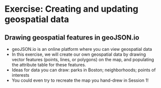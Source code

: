 # Exercise: Creating and updating geospatial data

## Drawing geospatial features in geoJSON.io

* geoJSON.io is an online platform where you can view geospatial data
* In this exercise, we will create our own geospatial data by drawing vector features (points, lines, or polygons) on the map, and populating the attribute table for these features.
* Ideas for data you can draw: parks in Boston; neighborhoods; points of interests
* You could even try to recreate the map you hand-drew in Session 1! 
